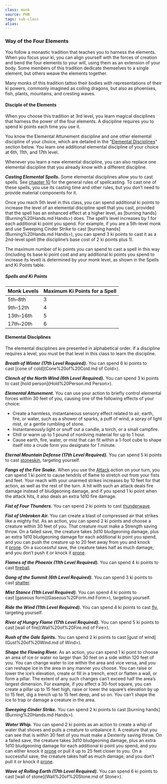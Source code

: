 ```yaml
---
class: monk
source: PHB
tags: sub-class
alias:
---
```

### Way of the Four Elements

You follow a monastic tradition that teaches you to harness the elements. When you focus your ki, you can align yourself with the forces of creation and bend the four elements to your will, using them as an extension of your body. Some members of this tradition dedicate themselves to a single element, but others weave the elements together.

Many monks of this tradition tattoo their bodies with representations of their ki powers, commonly imagined as coiling dragons, but also as phoenixes, fish, plants, mountains, and cresting waves.

#### Disciple of the Elements

When you choose this tradition at 3rd level, you learn magical disciplines that harness the power of the four elements. A discipline requires you to spend ki points each time you use it.

You know the Elemental Attunement discipline and one other elemental discipline of your choice, which are detailed in the “[Elemental Disciplines](<Monk#Elemental Disciplines>)” section below. You learn one additional elemental discipline of your choice at 6th, 11th, and 17th level.

Whenever you learn a new elemental discipline, you can also replace one elemental discipline that you already know with a different discipline.

_**Casting Elemental Spells.**_ Some elemental disciplines allow you to cast spells. See [chapter 10](Spellcasting.md) for the general rules of spellcasting. To cast one of these spells, you use its casting time and other rules, but you don’t need to provide material components for it.

Once you reach 5th level in this class, you can spend additional ki points to increase the level of an elemental discipline spell that you cast, provided that the spell has an enhanced effect at a higher level, as [burning hands](Burning%20Hands.md Hands>) does. The spell’s level increases by 1 for each additional ki point you spend. For example, if you are a 5th-level monk and use Sweeping Cinder Strike to cast [burning hands](Burning%20Hands.md Hands>), you can spend 3 ki points to cast it as a 2nd-level spell (the discipline’s base cost of 2 ki points plus 1).

The maximum number of ki points you can spend to cast a spell in this way (including its base ki point cost and any additional ki points you spend to increase its level) is determined by your monk level, as shown in the Spells and Ki Points table.

##### Spells and Ki Points
|Monk Levels|Maximum Ki Points for a Spell|
|---|---|
|5th–8th|3|
|9th–12th|4|
|13th–16th|5|
|17th–20th|6|

#### Elemental Disciplines

The elemental disciplines are presented in alphabetical order. If a discipline requires a level, you must be that level in this class to learn the discipline.

_**Breath of Winter (17th Level Required).**_ You can spend 6 ki points to cast [cone of cold](Cone%20of%20Cold.md of Cold>).

_**Clench of the North Wind (6th Level Required).**_ You can spend 3 ki points to cast [hold person](Hold%20Person.md Person>).

_**Elemental Attunement.**_ You can use your action to briefly control elemental forces within 30 feet of you, causing one of the following effects of your choice:

- Create a harmless, instantaneous sensory effect related to air, earth, fire, or water, such as a shower of sparks, a puff of wind, a spray of light mist, or a gentle rumbling of stone.
- Instantaneously light or snuff out a candle, a torch, or a small campfire.
- Chill or warm up to 1 pound of nonliving material for up to 1 hour.
- Cause earth, fire, water, or mist that can fit within a 1-foot cube to shape itself into a crude form you designate for 1 minute.

_**Eternal Mountain Defense (17th Level Required).**_ You can spend 5 ki points to cast [stoneskin](Stoneskin.md), targeting yourself.

_**Fangs of the Fire Snake.**_ When you use the [Attack](Combat#Attack) action on your turn, you can spend 1 ki point to cause tendrils of flame to stretch out from your fists and feet. Your reach with your unarmed strikes increases by 10 feet for that action, as well as the rest of the turn. A hit with such an attack deals fire damage instead of bludgeoning damage, and if you spend 1 ki point when the attack hits, it also deals an extra 1d10 fire damage.

_**Fist of Four Thunders.**_ You can spend 2 ki points to cast [thunderwave](Thunderwave.md).

_**Fist of Unbroken Air.**_ You can create a blast of compressed air that strikes like a mighty fist. As an action, you can spend 2 ki points and choose a creature within 30 feet of you. That creature must make a Strength saving throw. On a failed save, the creature takes 3d10 bludgeoning damage, plus an extra 1d10 bludgeoning damage for each additional ki point you spend, and you can push the creature up to 20 feet away from you and knock it [prone](Conditions#Prone). On a successful save, the creature takes half as much damage, and you don’t push it or knock it [prone](Conditions#Prone).

_**Flames of the Phoenix (11th Level Required).**_ You can spend 4 ki points to cast [fireball](Fireball.md).

_**Gong of the Summit (6th Level Required).**_ You can spend 3 ki points to cast [shatter](Shatter.md).

_**Mist Stance (11th Level Required).**_ You can spend 4 ki points to cast [gaseous form](Gaseous%20Form.md Form>), targeting yourself.

_**Ride the Wind (11th Level Required).**_ You can spend 4 ki points to cast [fly](Fly.md), targeting yourself.

_**River of Hungry Flame (17th Level Required).**_ You can spend 5 ki points to cast [wall of fire](Wall%20of%20Fire.md of Fire>).

_**Rush of the Gale Spirits.**_ You can spend 2 ki points to cast [gust of wind](Gust%20of%20Wind.md of Wind>).

_**Shape the Flowing River.**_ As an action, you can spend 1 ki point to choose an area of ice or water no larger than 30 feet on a side within 120 feet of you. You can change water to ice within the area and vice versa, and you can reshape ice in the area in any manner you choose. You can raise or lower the ice’s elevation, create or fill in a trench, erect or flatten a wall, or form a pillar. The extent of any such changes can’t exceed half the area’s largest dimension. For example, if you affect a 30-foot square, you can create a pillar up to 15 feet high, raise or lower the square’s elevation by up to 15 feet, dig a trench up to 15 feet deep, and so on. You can’t shape the ice to trap or damage a creature in the area.

_**Sweeping Cinder Strike.**_ You can spend 2 ki points to cast [burning hands](Burning%20Hands.md Hands>).

_**Water Whip.**_ You can spend 2 ki points as an action to create a whip of water that shoves and pulls a creature to unbalance it. A creature that you can see that is within 30 feet of you must make a Dexterity saving throw. On a failed save, the creature takes 3d10 bludgeoning damage, plus an extra 1d10 bludgeoning damage for each additional ki point you spend, and you can either knock it [prone](Conditions#Prone) or pull it up to 25 feet closer to you. On a successful save, the creature takes half as much damage, and you don’t pull it or knock it [prone](Conditions#Prone).

_**Wave of Rolling Earth (17th Level Required).**_ You can spend 6 ki points to cast [wall of stone](Wall%20of%20Stone.md of Stone>).